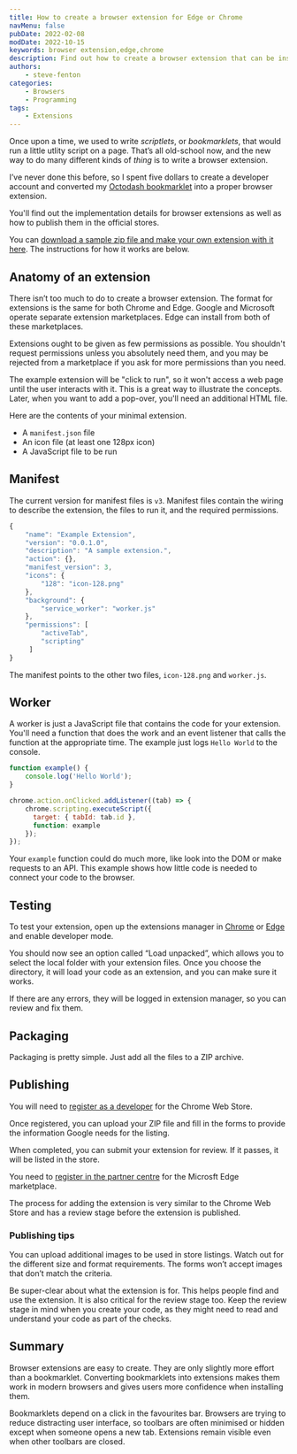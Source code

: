 ```yaml
---
title: How to create a browser extension for Edge or Chrome
navMenu: false
pubDate: 2022-02-08
modDate: 2022-10-15
keywords: browser extension,edge,chrome
description: Find out how to create a browser extension that can be installed on Edge or Chrome.
authors:
    - steve-fenton
categories:
    - Browsers
    - Programming
tags:
    - Extensions
---
```


Once upon a time, we used to write *scriptlets*, or *bookmarklets*, that would run a little utlity script on a page. That’s all old-school now, and the new way to do many different kinds of *thing* is to write a browser extension.

I’ve never done this before, so I spent five dollars to create a developer account and converted my [Octodash bookmarklet](/blog/2016/05/highlight-versions-on-octopus-deploy-dashboard/) into a proper browser extension.

You'll find out the implementation details for browser extensions as well as how to publish them in the official stores.

You can [download a sample zip file and make your own extension with it here](/img/2022/02/example.zip). The instructions for how it works are below.

## Anatomy of an extension

There isn’t too much to do to create a browser extension. The format for extensions is the same for both Chrome and Edge. Google and Microsoft operate separate extension marketplaces. Edge can install from both of these marketplaces.

Extensions ought to be given as few permissions as possible. You shouldn't request permissions unless you absolutely need them, and you may be rejected from a marketplace if you ask for more permissions than you need.

The example extension will be "click to run", so it won't access a web page until the user interacts with it. This is a great way to illustrate the concepts. Later, when you want to add a pop-over, you'll need an additional HTML file.

Here are the contents of your minimal extension.

- A `manifest.json` file
- An icon file (at least one 128px icon)
- A JavaScript file to be run

## Manifest

The current version for manifest files is `v3`. Manifest files contain the wiring to describe the extension, the files to run it, and the required permissions.

```javascript
{
    "name": "Example Extension", 
    "version": "0.0.1.0",
    "description": "A sample extension.",
    "action": {},
    "manifest_version": 3,
    "icons": {
        "128": "icon-128.png"
    },
	"background": {
        "service_worker": "worker.js"
    },
    "permissions": [
        "activeTab",
        "scripting"
     ]
}
```

The manifest points to the other two files, `icon-128.png` and `worker.js`.

## Worker

A worker is just a JavaScript file that contains the code for your extension. You'll need a function that does the work and an event listener that calls the function at the appropriate time. The example just logs `Hello World` to the console.

```javascript
function example() {
    console.log('Hello World');
}

chrome.action.onClicked.addListener((tab) => {
    chrome.scripting.executeScript({
      target: { tabId: tab.id },
      function: example
    });
});
```

Your `example` function could do much more, like look into the DOM or make requests to an API. This example shows how little code is needed to connect your code to the browser.

## Testing

To test your extension, open up the extensions manager in [Chrome](chrome://extensions) or [Edge](edge://extensions/) and enable developer mode.

You should now see an option called “Load unpacked”, which allows you to select the local folder with your extension files. Once you choose the directory, it will load your code as an extension, and you can make sure it works.

If there are any errors, they will be logged in extension manager, so you can review and fix them.

## Packaging

Packaging is pretty simple. Just add all the files to a ZIP archive.

## Publishing

You will need to [register as a developer](https://developer.chrome.com/docs/webstore/register/) for the Chrome Web Store.

Once registered, you can upload your ZIP file and fill in the forms to provide the information Google needs for the listing.

When completed, you can submit your extension for review. If it passes, it will be listed in the store.

You need to [register in the partner centre](https://partner.microsoft.com/) for the Microsft Edge marketplace.

The process for adding the extension is very similar to the Chrome Web Store and has a review stage before the extension is published.

### Publishing tips

You can upload additional images to be used in store listings. Watch out for the different size and format requirements. The forms won’t accept images that don’t match the criteria.

Be super-clear about what the extension is for. This helps people find and use the extension. It is also critical for the review stage too. Keep the review stage in mind when you create your code, as they might need to read and understand your code as part of the checks.

## Summary

Browser extensions are easy to create. They are only slightly more effort than a bookmarklet. Converting bookmarklets into extensions makes them work in modern browsers and gives users more confidence when installing them.

Bookmarklets depend on a click in the favourites bar. Browsers are trying to reduce distracting user interface, so toolbars are often minimised or hidden except when someone opens a new tab. Extensions remain visible even when other toolbars are closed.